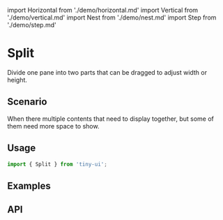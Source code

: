 import Horizontal from './demo/horizontal.md'
import Vertical from './demo/vertical.md'
import Nest from './demo/nest.md'
import Step from './demo/step.md'

# Split

Divide one pane into two parts that can be dragged to adjust width or height.

## Scenario

When there multiple contents that need to display together, but some of them need more space to show.

## Usage

```jsx
import { Split } from 'tiny-ui';
```

## Examples

<Vertical/>
<Horizontal/>
<Nest/>
<Step/>

## API
